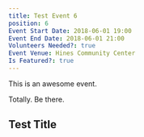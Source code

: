 ```yaml
---
title: Test Event 6
position: 6
Event Start Date: 2018-06-01 19:00
Event End Date: 2018-06-01 21:00
Volunteers Needed?: true
Event Venue: Hines Community Center
Is Featured?: true
---
```


This is an awesome event.

Totally. Be there.

## Test Title
